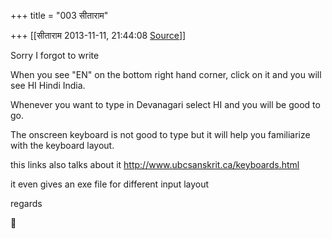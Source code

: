 +++
title = "003 सीताराम"

+++
[[सीताराम	2013-11-11, 21:44:08 [Source](https://groups.google.com/g/samskrita/c/9AX0JDws-DE)]]



Sorry I forgot to write

When you see "EN" on the bottom right hand corner, click on it and you will see HI Hindi India.

Whenever you want to type in Devanagari select HI and you will be good to go.

The onscreen keyboard is not good to type but it will help you familiarize with the keyboard layout.

this links also talks about it <http://www.ubcsanskrit.ca/keyboards.html>



it even gives an exe file for different input layout



regards





